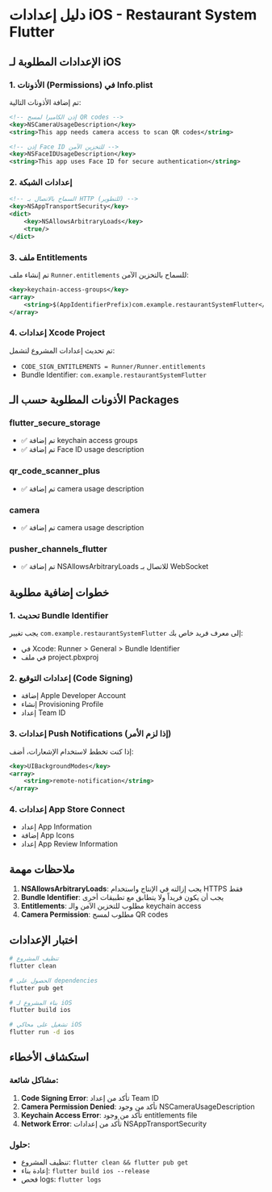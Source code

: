 # دليل إعدادات iOS - Restaurant System Flutter

## الإعدادات المطلوبة لـ iOS

### 1. الأذونات (Permissions) في Info.plist

تم إضافة الأذونات التالية:

```xml
<!-- إذن الكاميرا لمسح QR codes -->
<key>NSCameraUsageDescription</key>
<string>This app needs camera access to scan QR codes</string>

<!-- إذن Face ID للتخزين الآمن -->
<key>NSFaceIDUsageDescription</key>
<string>This app uses Face ID for secure authentication</string>
```

### 2. إعدادات الشبكة

```xml
<!-- السماح بالاتصال بـ HTTP (للتطوير) -->
<key>NSAppTransportSecurity</key>
<dict>
    <key>NSAllowsArbitraryLoads</key>
    <true/>
</dict>
```

### 3. ملف Entitlements

تم إنشاء ملف `Runner.entitlements` للسماح بالتخزين الآمن:

```xml
<key>keychain-access-groups</key>
<array>
    <string>$(AppIdentifierPrefix)com.example.restaurantSystemFlutter</string>
</array>
```

### 4. إعدادات Xcode Project

تم تحديث إعدادات المشروع لتشمل:
- `CODE_SIGN_ENTITLEMENTS = Runner/Runner.entitlements`
- Bundle Identifier: `com.example.restaurantSystemFlutter`

## الأذونات المطلوبة حسب الـ Packages

### flutter_secure_storage
- ✅ تم إضافة keychain access groups
- ✅ تم إضافة Face ID usage description

### qr_code_scanner_plus
- ✅ تم إضافة camera usage description

### camera
- ✅ تم إضافة camera usage description

### pusher_channels_flutter
- ✅ تم إضافة NSAllowsArbitraryLoads للاتصال بـ WebSocket

## خطوات إضافية مطلوبة

### 1. تحديث Bundle Identifier
يجب تغيير `com.example.restaurantSystemFlutter` إلى معرف فريد خاص بك:
- في Xcode: Runner > General > Bundle Identifier
- في ملف project.pbxproj

### 2. إعدادات التوقيع (Code Signing)
- إضافة Apple Developer Account
- إنشاء Provisioning Profile
- إعداد Team ID

### 3. إعدادات Push Notifications (إذا لزم الأمر)
إذا كنت تخطط لاستخدام الإشعارات، أضف:
```xml
<key>UIBackgroundModes</key>
<array>
    <string>remote-notification</string>
</array>
```

### 4. إعدادات App Store Connect
- إعداد App Information
- إضافة App Icons
- إعداد App Review Information

## ملاحظات مهمة

1. **NSAllowsArbitraryLoads**: يجب إزالته في الإنتاج واستخدام HTTPS فقط
2. **Bundle Identifier**: يجب أن يكون فريداً ولا يتطابق مع تطبيقات أخرى
3. **Entitlements**: مطلوب للتخزين الآمن والـ keychain access
4. **Camera Permission**: مطلوب لمسح QR codes

## اختبار الإعدادات

```bash
# تنظيف المشروع
flutter clean

# الحصول على dependencies
flutter pub get

# بناء المشروع لـ iOS
flutter build ios

# تشغيل على محاكي iOS
flutter run -d ios
```

## استكشاف الأخطاء

### مشاكل شائعة:
1. **Code Signing Error**: تأكد من إعداد Team ID
2. **Camera Permission Denied**: تأكد من وجود NSCameraUsageDescription
3. **Keychain Access Error**: تأكد من وجود entitlements file
4. **Network Error**: تأكد من إعدادات NSAppTransportSecurity

### حلول:
- تنظيف المشروع: `flutter clean && flutter pub get`
- إعادة بناء: `flutter build ios --release`
- فحص logs: `flutter logs`

